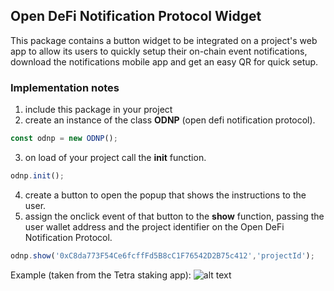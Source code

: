 ## Open DeFi Notification Protocol Widget 

This package contains a button widget to be integrated on a project's web app to allow its users to quickly setup their on-chain event notifications, download the notifications mobile app and get an easy QR for quick setup.

### Implementation notes

1. include this package in your project
2. create an instance of the class **ODNP** (open defi notification protocol).

```javascript
const odnp = new ODNP();
```   

3. on load of your project call the **init** function.

```javascript
odnp.init();
```
   
4. create a button to open the popup that shows the instructions to the user.
5. assign the onclick event of that button to the **show** function, passing the 
   user wallet address and the project identifier on the Open DeFi Notification Protocol.
 

```javascript 
odnp.show('0xC8da773F54Ce6fcffFd5B8cC1F76542D2B75c412','projectId');
```


Example (taken from the Tetra staking app):
![alt text](https://open-defi-notifications.web.app/promo/widget-crop.jpg)

